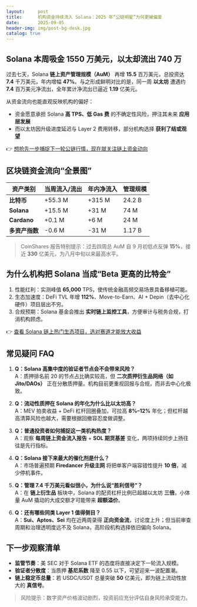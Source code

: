 ```yaml
---
layout:     post
title:      机构资金持续流入 Solana：2025 年“公链明星”为何更被偏爱
date:       2025-09-05
header-img: img/post-bg-desk.jpg
catalog: true
---
```


## Solana 本周吸金 1550 万美元，以太却流出 740 万  
过去七天，Solana **链上资产管理规模（AuM）** 再增 **15.5** 百万美元，总投资达 **7.4** 千万美元，年内增幅 **47%**。与之形成鲜明对比的是，同一周 **以太坊** 遭遇约 **7.4** 百万美元净流出，全年累计净流出已逼近 **1.19** 亿美元。  

从资金流向也能直观反映机构的偏好：  
- 资金愿意承担 Solana **高 TPS、低 Gas 费** 的不确定性风险，押注其未来 **应用层发展**  
- 而以太坊因升级进度延迟与 Layer 2 费用转移，部分机构选择 **获利了结或观望**  

👉 [想抢先一步捕捉下一轮公链行情，现在就关注链上资金动向](https://okxdog.com/)

## 区块链资金流向“全景图”  
| 资产类别      | 当周流入/流出 | 年内净流入 | 管理规模 |
|---------------|--------------|------------|----------|
| **比特币**    | +55.3 M      | +315 M     | 24.2 B   |
| **Solana**    | +15.5 M      | +31 M      | 74 M     |
| **Cardano**   | +0.1 M       | +6 M       | 24 M     |
| **多资产指数**| -0.6 M       | -31 M      | 1.17 B   |

> CoinShares 报告特别提示：过去四周总 AuM 自 9 月初低点反弹 **15%**，接近 **330** 亿美元，为八月中旬以来最高水平。

## 为什么机构把 Solana 当成“Beta 更高的比特金”  
1. 性能红利：实测峰值 **65,000** TPS，使传统金融高频交易场景具备移植可能。  
2. 生态加速度：DeFi TVL 年增 **112%**、Move-to-Earn、AI + Depin（去中心化硬件）项目层出不穷。  
3. 合规预期：Solana 基金会推出 **实时链上监控工具**，方便审计与税务合规，打消机构顾虑。  

👉 [查看 Solana 链上热门生态项目，选对赛道才能放大收益](https://okxdog.com/)

## 常见疑问 FAQ  
1. **Q：Solana 高集中度的验证者节点会不会带来风险？**  
   A：质押排名前 20 的节点占比确实较高，但 **二次质押衍生品网络（如 Jito/DAOs）** 正在分散质押量。机构目前更重视回报与合规，而非去中心化极致。  

2. **Q：流动性质押在 Solana 的年化为什么比以太坊高？**  
   A：MEV 拍卖收益 + DeFi 杠杆回圈叠加，可拉高 **8%–12%** 年化；但杠杆越高清算风险也越大，需要根据回撤容忍度做调整。  

3. **Q：普通投资者如何捕捉这一类机构热度？**  
   A：观察 **每周链上资金流入报告** + **SOL 期货基差** 变化，两项持续同步上扬往往是先行指标。  

4. **Q：Solana 接下来最大的催化剂是什么？**  
   A：市场普遍预期 **Firedancer 升级主网** 将把单客户端容错性提升 **10 倍**，减少停机事件。  

5. **Q：管理 7.4 千万美元看似很小，为什么说“胜利信号”？**  
   A：在 **链上衍生品** 板块中，Solana 的配资杠杆比例已超越以太坊 **三倍**，小体量 AuM 撬动的大成交额才可能带来 **超额溢价**。  

6. **Q：还有哪些同类 Layer 1 值得侧目？**  
   A：**Sui、Aptos、Sei** 均在近两周录得 **正向资金流**，讨论度上升；但当前审查周期和治理透明度远不及 Solana，高阶段机构选择依旧偏向 Solana。  

## 下一步观察清单  
- **监管节奏**：美 SEC 对于 Solana ETF 的态度将直接决定下一轮流入规模。  
- **验证者分散度**：当质押 **基尼系数** 降至 0.55 以下，可望迎来一波配置潮。  
- **链上稳定币总量**：若 USDC/USDT 总量突破 **50** 亿美元，即为链上流动性放大的 **真信号**。  

> 风险提示：数字资产价格波动剧烈，投资前应充分评估自身风险承受能力。
